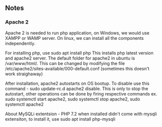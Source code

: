 ## Notes

### Apache 2
Apache 2 is needed to run php application, on Windows, we would use XAMPP or WAMP server. On linux, we can install all the components independently.

For installing php, use sudo apt install php 
This installs php latest version and apache2 server. The default folder for apache2 in ubuntu is /var/www/html/. This can be changed by modifying the file /etc/apache2/sites-available/000-default.conf (sometimes this doesn't work straighaway)

After installation, apache2 autostarts on OS bootup. To disable use this command - sudo update-rc.d apache2 disable. This is only to stop the autostart, other operations can be done by firing respective commands ex. sudo systemctl start apache2, sudo systemctl stop apache2, sudo systemctl apache2

About MySQLi extentsion - PHP 7.2 when installed didn't come with mysqli extensiton, to install it, use sudo apt install php-mysqli